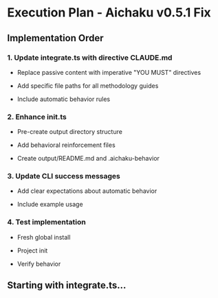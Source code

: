 # Execution Plan - Aichaku v0.5.1 Fix

## Implementation Order

### 1. Update integrate.ts with directive CLAUDE.md

- Replace passive content with imperative "YOU MUST" directives

- Add specific file paths for all methodology guides

- Include automatic behavior rules

### 2. Enhance init.ts

- Pre-create output directory structure

- Add behavioral reinforcement files

- Create output/README.md and .aichaku-behavior

### 3. Update CLI success messages

- Add clear expectations about automatic behavior

- Include example usage

### 4. Test implementation

- Fresh global install

- Project init

- Verify behavior

## Starting with integrate.ts...
